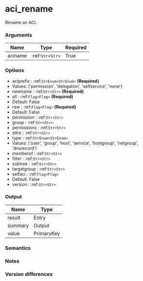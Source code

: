 [//]: # (THE CONTENT BELOW IS GENERATED. DO NOT EDIT.)
# aci_rename
Rename an ACI.

### Arguments
|Name|Type|Required
|-|-|-
|aciname|:ref:`Str<Str>`|True

### Options
* aciprefix : :ref:`StrEnum<StrEnum>` **(Required)**
 * Values: ('permission', 'delegation', 'selfservice', 'none')
* newname : :ref:`Str<Str>` **(Required)**
* all : :ref:`Flag<Flag>` **(Required)**
 * Default: False
* raw : :ref:`Flag<Flag>` **(Required)**
 * Default: False
* permission : :ref:`Str<Str>`
* group : :ref:`Str<Str>`
* permissions : :ref:`Str<Str>`
* attrs : :ref:`Str<Str>`
* type : :ref:`StrEnum<StrEnum>`
 * Values: ('user', 'group', 'host', 'service', 'hostgroup', 'netgroup', 'dnsrecord')
* memberof : :ref:`Str<Str>`
* filter : :ref:`Str<Str>`
* subtree : :ref:`Str<Str>`
* targetgroup : :ref:`Str<Str>`
* selfaci : :ref:`Flag<Flag>`
 * Default: False
* version : :ref:`Str<Str>`

### Output
|Name|Type
|-|-
|result|Entry
|summary|Output
|value|PrimaryKey

[//]: # (ADD YOUR NOTES BELOW. THESE WILL BE PICKED EVERY TIME THE DOCS ARE REGENERATED. //end)
### Semantics

### Notes

### Version differences